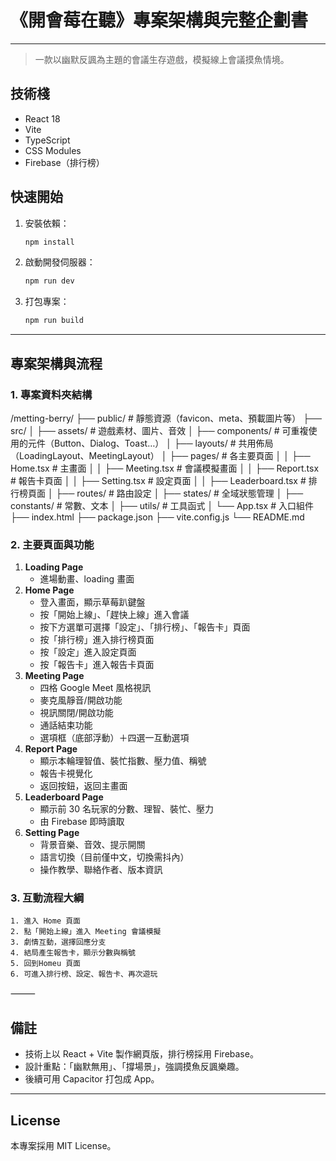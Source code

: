 # 《開會莓在聽》專案架構與完整企劃書

---

> 一款以幽默反諷為主題的會議生存遊戲，模擬線上會議摸魚情境。

## 技術棧
- React 18
- Vite
- TypeScript
- CSS Modules
- Firebase（排行榜）

## 快速開始
1. 安裝依賴：
   ```bash
   npm install
   ```
2. 啟動開發伺服器：
   ```bash
   npm run dev
   ```
3. 打包專案：
   ```bash
   npm run build
   ```

---

## 專案架構與流程

### 1. 專案資料夾結構

/metting-berry/
├── public/                  # 靜態資源（favicon、meta、預載圖片等）
├── src/
│   ├── assets/              # 遊戲素材、圖片、音效
│   ├── components/          # 可重複使用的元件（Button、Dialog、Toast…）
│   ├── layouts/             # 共用佈局（LoadingLayout、MeetingLayout）
│   ├── pages/               # 各主要頁面
│   │   ├── Home.tsx         # 主畫面
│   │   ├── Meeting.tsx      # 會議模擬畫面
│   │   ├── Report.tsx       # 報告卡頁面
│   │   ├── Setting.tsx      # 設定頁面
│   │   ├── Leaderboard.tsx  # 排行榜頁面
│   ├── routes/              # 路由設定
│   ├── states/              # 全域狀態管理
│   ├── constants/           # 常數、文本
│   ├── utils/               # 工具函式
│   └── App.tsx              # 入口組件
├── index.html
├── package.json
├── vite.config.js
└── README.md

### 2. 主要頁面與功能
1. **Loading Page**  
   - 進場動畫、loading 畫面  
2. **Home Page**
   - 登入畫面，顯示草莓趴鍵盤
   - 按「開始上線」、「趕快上線」進入會議
   - 按下方選單可選擇「設定」、「排行榜」、「報告卡」頁面
   - 按「排行榜」進入排行榜頁面
   - 按「設定」進入設定頁面
   - 按「報告卡」進入報告卡頁面  
3. **Meeting Page**
   - 四格 Google Meet 風格視訊
   - 麥克風靜音/開啟功能
   - 視訊關閉/開啟功能
   - 通話結束功能
   - 選項框（底部浮動）＋四選一互動選項
4. **Report Page**
   - 顯示本輪理智值、裝忙指數、壓力值、稱號  
   - 報告卡視覺化
   - 返回按鈕，返回主畫面
5. **Leaderboard Page**
   - 顯示前 30 名玩家的分數、理智、裝忙、壓力
   - 由 Firebase 即時讀取
6. **Setting Page**
   - 背景音樂、音效、提示開關
   - 語言切換（目前僅中文，切換需抖內）
   - 操作教學、聯絡作者、版本資訊

### 3. 互動流程大綱
```plaintext
1. 進入 Home 頁面
2. 點「開始上線」進入 Meeting 會議模擬
3. 劇情互動，選擇回應分支
4. 結局產生報告卡，顯示分數與稱號
5. 回到Homeu 頁面
6. 可進入排行榜、設定、報告卡、再次遊玩
```

⸻

## 備註
- 技術上以 React + Vite 製作網頁版，排行榜採用 Firebase。
- 設計重點：「幽默無用」、「撐場景」，強調摸魚反諷樂趣。
- 後續可用 Capacitor 打包成 App。

---

## License

本專案採用 MIT License。